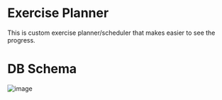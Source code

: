 # Exercise Planner
This is custom exercise planner/scheduler that makes easier to see the progress.

# DB Schema
![image](https://github.com/user-attachments/assets/9bcb559f-c8d3-40d0-a6e8-1e751183a1c1)
